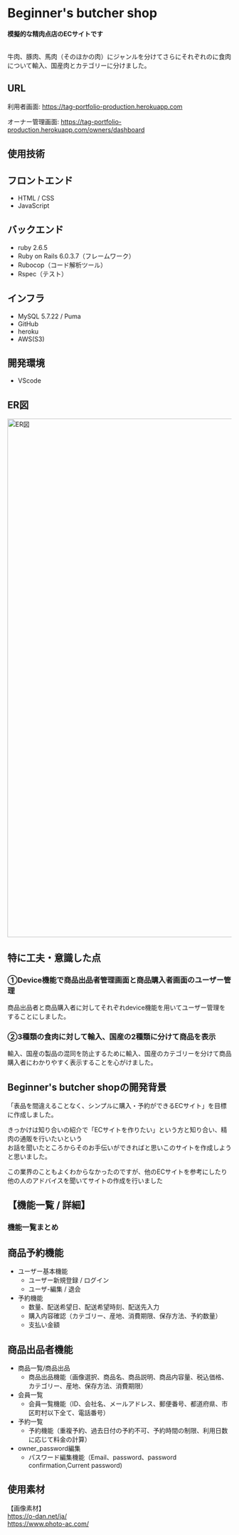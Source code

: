 # Beginner's butcher shop
**模擬的な精肉点店のECサイトです**

<br />
牛肉、豚肉、馬肉（そのほかの肉）にジャンルを分けてさらにそれぞれのに食肉について輸入、国産肉とカテゴリーに分けました。<br />

## URL
利用者画面:
https://tag-portfolio-production.herokuapp.com

オーナー管理画面:
https://tag-portfolio-production.herokuapp.com/owners/dashboard

## 使用技術
 ## フロントエンド
  - HTML / CSS
  - JavaScript

 ## バックエンド
  - ruby 2.6.5
  - Ruby on Rails 6.0.3.7（フレームワーク）
  - Rubocop（コード解析ツール）
  - Rspec（テスト）
 ## インフラ
  - MySQL 5.7.22 / Puma 
  - GitHub
  - heroku
  - AWS(S3)
 ## 開発環境
  - VScode

## ER図
<img width="1162" alt="ER図" src="https://user-images.githubusercontent.com/76899874/143732671-54ce314c-c828-42d2-9ed6-b62f36b40858.png">

## 特に工夫・意識した点

### ①Device機能で商品出品者管理画面と商品購入者画面のユーザー管理
商品出品者と商品購入者に対してそれぞれdevice機能を用いてユーザー管理をすることにしました。

### ②3種類の食肉に対して輸入、国産の2種類に分けて商品を表示
輸入、国産の製品の混同を防止するために輸入、国産のカテゴリーを分けて商品購入者にわかりやすく表示することを心がけました。


## Beginner's butcher shopの開発背景
「表品を間違えることなく、シンプルに購入・予約ができるECサイト」を目標に作成しました。<br />

きっかけは知り合いの紹介で「ECサイトを作りたい」という方と知り合い、精肉の通販を行いたいという<br />
お話を聞いたところからそのお手伝いができればと思いこのサイトを作成しようと思いました。<br />

この業界のこともよくわからなかったのですが、他のECサイトを参考にしたり<br />
他の人のアドバイスを聞いてサイトの作成を行いました<br />

## 【機能一覧 / 詳細】

### 機能一覧まとめ

## 商品予約機能
  - ユーザー基本機能
    - ユーザー新規登録 / ログイン
    - ユーザ-編集 / 退会　<br />
  - 予約機能
    - 数量、配送希望日、配送希望時刻、配送先入力
    - 購入内容確認（カテゴリー、産地、消費期限、保存方法、予約数量）
    - 支払い金額

## 商品出品者機能
  - 商品一覧/商品出品
    - 商品出品機能（画像選択、商品名、商品説明、商品内容量、税込価格、カテゴリー、産地、保存方法、消費期限）
  - 会員一覧
    - 会員一覧機能（ID、会社名、メールアドレス、郵便番号、都道府県、市区町村以下全て、電話番号）  
  - 予約一覧
    - 予約機能（重複予約、過去日付の予約不可、予約時間の制限、利用日数に応じて料金の計算）
  - owner_password編集
    - パスワード編集機能（Email、password、password confirmation,Current password)

## 使用素材
【画像素材】<br />
https://o-dan.net/ja/<br />
https://www.photo-ac.com/<br />
